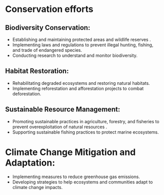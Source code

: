 # Conservation efforts 
## Biodiversity Conservation: 
- Establishing and maintaining protected areas and wildlife reserves .
- Implementing laws and regulations to prevent illegal hunting, fishing, and trade
  of endangered species.
- Conducting research to understand and monitor biodiversity.
## Habitat Restoration: 
- Rehabilitating degraded ecosystems and restoring natural habitats.
- Implementing reforestation and afforestation projects to combat deforestation.
## Sustainable Resource Management: 
- Promoting sustainable practices in agriculture, forestry, and fisheries to prevent overexploitation of
  natural resources .
- Supporting sustainable fishing practices to protect marine ecosystems.
# Climate Change Mitigation and Adaptation: 
- Implementing measures to reduce greenhouse gas emissions.
- Developing strategies to help ecosystems and communities adapt to climate change impacts.
